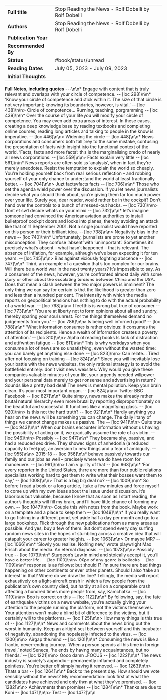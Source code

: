 | | |
| - | - |
| **Full title** | Stop Reading the News - Rolf Dobelli by Rolf Dobelli |
| **Authors** | Stop Reading the News - Rolf Dobelli by Rolf Dobelli |
| **Publication Year** | |
| **Recommended By** | |
| **Status** | #book/status/unread |
| **Reading Dates** | July 05, 2023 - July 09, 2023 |
| **Initial Thoughts** | |
**Full Notes, including quotes**
---\n\n* Engage with content that is truly relevant and overlaps with your circle of competence. -- [loc 298]\n\n* ‘Know your circle of competence and stick within it. The size of that circle is not very important; knowing its boundaries, however, is vital.’ -- [loc 438]\n\n> Circle of compotence... Running, teaching, porgramming -- [loc 439]\n\n* Over the course of your life you will modify your circle of competence. You may even add extra areas of interest. In these cases, creating a deep knowledge base by reading textbooks and completing online courses, reading long articles and talking to people in the know is imperative. -- [loc 446]\n\n> Widening the circle -- [loc 448]\n\n* News corporations and consumers both fall prey to the same mistake, confusing the presentation of facts with insight into the functional context of the world. ‘Facts, facts and more facts’: this is the marginalising credo of nearly all news corporations. -- [loc 559]\n\n> Facts explain very little -- [loc 561]\n\n* News reports are often sold as ‘analysis’, when in fact they’re merely anecdotes. Resist the temptation to explain the world so cheaply. You’re holding yourself back from real, serious reflection – and robbing yourself of your only chance to understand the world at least fractionally better. -- [loc 704]\n\n> Juzt factsvfacts facts -- [loc 706]\n\n* Those who set the agenda wield power over the discussion. If you let news journalists decide what you should think about, you’re giving them far too much power over your life. Surely you, dear reader, would rather be in the cockpit? Don’t hand over the controls to a bunch of stressed-out hacks. -- [loc 730]\n\n> Dont et sw1 decide whats on your.mimd -- [loc 732]\n\n* let’s imagine someone had convinced the American aviation authorities to install bulletproof cockpit doors and locks into planes, thereby avoiding an attack like that of 11 September 2001. Not a single journalist would have reported on this person or their brilliant idea. -- [loc 738]\n\n> Negativity bias in the news -- [loc 740]\n\n* Unfortunately, journalists are prone to yet another misconception. They confuse ‘absent’ with ‘unimportant’. Sometimes it’s precisely what’s absent – what hasn’t happened – that is relevant. The absence of inflation, for example, although we’ve been expecting it for ten years. -- [loc 745]\n\n> Bias against viciously foghting abscence -- [loc 747]\n\n* Third, an example of a question that’s too complex for our brains. Will there be a world war in the next twenty years? It’s impossible to say. As a consumer of the news, however, you’re confronted almost daily with some story or other about the escalating tensions between China and the USA. Does that mean a clash between the two major powers is imminent? The only thing we can say for certain is that the likelihood is greater than zero and less than a hundred per cent. The intensity with which the media reports on geopolitical tensions has nothing to do with the actual probability of a world war. -- [loc 768]\n\n> I feel this is wrong but true of consumer -- [loc 773]\n\n* ‘You are at liberty not to form opinions about all and sundry, thereby sparing your soul unrest. For the things themselves demand no judgements from you.’ -- [loc 786]\n\n> Is being well inforned good? -- [loc 788]\n\n* ‘What information consumes is rather obvious: it consumes the attention of its recipients. Hence a wealth of information creates a poverty of attention.’ -- [loc 810]\n\n> Alpha of reading books Is lack of distraction and attfwntion fatigue -- [loc 811]\n\n* This is why workdays when you consume a lot of news are so unsatisfying, even without the wasted time: you can barely get anything else done. -- [loc 823]\n\n> Can relate... Tired after not focusing on training -- [loc 824]\n\n* Since you will inevitably lose your battle with the news websites, the only rational strategy is to avoid the battlefield entirely: don’t visit news websites. Why would you give these companies valuable minutes of your life, your urgently needed willpower and your personal data merely to get nonsense and advertising in return? Sounds like a pretty bad deal! The news is mental pollution. Keep your brain clean. It’s your most important organ. -- [loc 824]\n\n> Twitter BBC Facebook -- [loc 827]\n\n* Quite simply, news makes the already rather brutal natural hierarchy even more brutal by reporting disproportionately on the beautiful and successful. It functions like a magnifying glass. -- [loc 920]\n\n> Is this not the hard truth? -- [loc 921]\n\n* Hardly anything you hear on the news will be something you can change. The daily litany of things we cannot change makes us passive. The -- [loc 941]\n\n> Quite true -- [loc 943]\n\n* When our brains encounter information without us having the possibility of acting on it, we gradually assume the role of a victim. -- [loc 946]\n\n> Possibly -- [loc 947]\n\n* They became shy, passive, and had a reduced sex drive. They showed signs of anhedonia (a reduced capacity to feel joy), an aversion to new things and a fear of ambiguity. -- [loc 955]\n\n> 2015-18 -- [loc 956]\n\n* behave passively towards our family and our jobs as well – precisely where we do have room for manoeuvre. -- [loc 961]\n\n> I am v guilty of that -- [loc 963]\n\n* ‘For every reporter in the United States, there are more than four public relations specialists working hard to get them to write what their bosses want them to say,’ -- [loc 1008]\n\n> That is a big big deal no? -- [loc 1009]\n\n* So before I read a book or a long article, I take a few minutes and force myself to come up with my own ideas about the issue under discussion. It’s laborious but valuable, because I know that as soon as I start reading, the author’s thoughts will fill my brain, and I’ll have little chance of forming my own. -- [loc 1047]\n\n> Couple this with notes from the book. Maybe work on a template and a place to keep them -- [loc 1049]\n\n* If you really want to go fishing in a different pond, set aside half a day per month and go to a large bookshop. Flick through the new publications from as many areas as possible. And yes, buy a few of them. But don’t spend every day surfing random news sites in the hopes of stumbling across a creative idea that will catapult your career to greater heights. -- [loc 1063]\n\n> Or maybe MR? -- [loc 1066]\n\n* ‘Slowly you realise. Nothing new,’ wrote playwright Max Frisch about the media. An eternal diagnosis. -- [loc 1073]\n\n> Possibly true -- [loc 1073]\n\n* Sturgeon’s Law in mind and stoically accept it, you’ll have a better life. -- [loc 1109]\n\n> 90pc of any genre is bollocks -- [loc 1109]\n\n* response is as follows: but should I? I’m sure there are bad things happening on other continents or even other planets. Should I also ‘take an interest’ in that? Where do we draw the line? Tellingly, the media will report exhaustively on a light-aircraft crash in which a few people from the publication’s own country died, but hardly at all on a comparable crash affecting a hundred times more people from, say, Kamchatka. -- [loc 1119]\n\n> Boo is correct on this -- [loc 1122]\n\n* By following, say, the fate of earthquake victims on a news website, you’re actually giving your attention to the people running the platform, not the victims themselves. Your attention won’t make a blind bit of difference to the victims, but it certainly will to the platforms. -- [loc 1125]\n\n> How many things is this true of -- [loc 1127]\n\n* News and comments about the news bring out the worst in humanity. Keep an airtight seal between yourself and this incubator of negativity, abandoning the hopelessly infected to the virus. -- [loc 1200]\n\n> Airgap the.mind -- [loc 1201]\n\n* Consuming the news is like a frantic, never-ending journey. ‘When a person spends all his time in foreign travel,’ noted Seneca, ‘he ends by having many acquaintances, but no friends.’ -- [loc 1221]\n\n> Oooo damn...FOCUS -- [loc 1222]\n\n* The news industry is society’s appendix – permanently inflamed and completely pointless. You’re better off simply having it removed. -- [loc 1263]\n\n> Thats a bar -- [loc 1264]\n\n* Back to the present day. How should we vote sensibly without the news? My recommendation: look first at what the candidates have achieved and only then at what they’ve promised. -- [loc 1282]\n\n> Achievments then promises -- [loc 1284]\n\n* Thanks are due to Koni -- [loc 1471]\n\n> Test -- [loc 1472]\n\n
